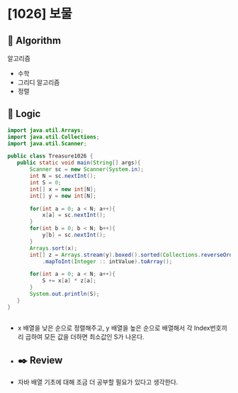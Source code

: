 # [1026] 보물

## :pushpin: **Algorithm**

알고리즘
- 수학
- 그리디 알고리즘
- 정렬
## :round_pushpin: **Logic**

 ```java
import java.util.Arrays;
import java.util.Collections;
import java.util.Scanner;

public class Treasure1026 {
    public static void main(String[] args){
        Scanner sc = new Scanner(System.in);
        int N = sc.nextInt();
        int S = 0;
        int[] x = new int[N];
        int[] y = new int[N];

        for(int a = 0; a < N; a++){
            x[a] = sc.nextInt();
        }
        for(int b = 0; b < N; b++){
            y[b] = sc.nextInt();
        }
        Arrays.sort(x);
        int[] z = Arrays.stream(y).boxed().sorted(Collections.reverseOrder())
            .mapToInt(Integer :: intValue).toArray();

        for(int a = 0; a < N; a++){
            S += x[a] * z[a];
        }
        System.out.println(S);
    }
}



 ```

- x 배열을 낮은 순으로 정렬해주고, y 배열을 높은 순으로 배열해서 각 Index번호끼리 곱하여 모든 값을 더하면 최소값인 S가 나온다.
- ## :black_nib: **Review**

- 자바 배열 기초에 대해 조금 더 공부할 필요가 있다고 생각한다.